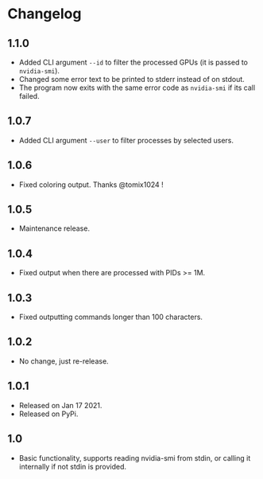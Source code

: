 # Changelog

## 1.1.0

- Added CLI argument `--id` to filter the processed GPUs (it is passed to `nvidia-smi`).
- Changed some error text to be printed to stderr instead of on stdout.
- The program now exits with the same error code as `nvidia-smi` if its call failed.

## 1.0.7

- Added CLI argument `--user` to filter processes by selected users.

## 1.0.6

- Fixed coloring output. Thanks @tomix1024 !

## 1.0.5

- Maintenance release.

## 1.0.4

- Fixed output when there are processed with PIDs >= 1M.

## 1.0.3

- Fixed outputting commands longer than 100 characters.

## 1.0.2

- No change, just re-release.

## 1.0.1

- Released on Jan 17 2021.
- Released on PyPi.

## 1.0

- Basic functionality, supports reading nvidia-smi from stdin, or calling it internally if not stdin is provided.
